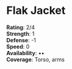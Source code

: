 # Flak Jacket

**Rating**: 2/4\
**Strength**: 1\
**Defense**: -1\
**Speed**: 0\
**Availability**: ••\
**Coverage**: Torso, arms

